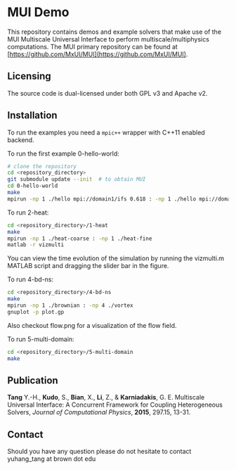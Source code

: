 # MUI Demo
This repository contains demos and example solvers that make use of the MUI Multiscale Universal Interface to perform multiscale/multiphysics computations. The MUI primary repository can be found at [https://github.com/MxUI/MUI](https://github.com/MxUI/MUI).

## Licensing

The source code is dual-licensed under both GPL v3 and Apache v2.

## Installation

To run the examples you need a `mpic++` wrapper with C++11 enabled backend.

To run the first example 0-hello-world:

```bash
# clone the repository
cd <repository_directory>
git submodule update --init  # to obtain MUI
cd 0-hello-world
make
mpirun -np 1 ./hello mpi://domain1/ifs 0.618 : -np 1 ./hello mpi://domain2/ifs 1.414
```

To run 2-heat:

```bash
cd <repository_directory>/1-heat
make
mpirun -np 1 ./heat-coarse : -np 1 ./heat-fine
matlab -r vizmulti
```

You can view the time evolution of the simulation by running the vizmulti.m MATLAB script and dragging the slider bar in the figure.

To run 4-bd-ns:

```bash
cd <repository_directory>/4-bd-ns
make
mpirun -np 1 ./brownian : -np 4 ./vortex
gnuplot -p plot.gp
```

Also checkout flow.png for a visualization of the flow field.

To run 5-multi-domain:

```bash
cd <repository_directory>/5-multi-domain
make
```

## Publication

**Tang** Y.-H., **Kudo**, S., **Bian**, X., **Li**, Z., & **Karniadakis**, G. E. Multiscale Universal Interface: A Concurrent Framework for Coupling Heterogeneous Solvers, *Journal of Computational Physics*, **2015**, 297.15, 13-31.

## Contact

Should you have any question please do not hesitate to contact yuhang_tang at brown dot edu
